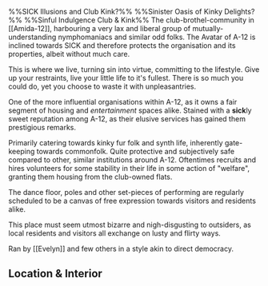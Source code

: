 %%SICK Illusions and Club Kink?%%
%%Sinister Oasis of Kinky Delights?%%
%%Sinful Indulgence Club & Kink%%
The club-brothel-community in [[Amida-12]], harbouring a very lax and liberal group of mutually-understanding nymphomaniacs and similar odd folks. 
The Avatar of A-12 is inclined towards SICK and therefore protects the organisation and its properties, albeit without much care. 

This is where we live, turning sin into virtue, committing to the lifestyle. 
Give up your restraints, live your little life to it's fullest. 
There is so much you could do, yet you choose to waste it with unpleasantries. 



One of the more influential organisations within A-12, as it owns a fair segment of housing and *entertainment* spaces alike.
Stained with a **sick**ly sweet reputation among A-12, as their elusive services has gained them prestigious remarks. 

Primarily catering towards kinky fur folk and synth life, inherently gate-keeping towards commonfolk. 
Quite protective and subjectively safe compared to other, similar institutions around A-12.
Oftentimes recruits and hires volunteers for some stability in their life in some action of "welfare", granting them housing from the club-owned flats. 

The dance floor, poles and other set-pieces of performing are regularly scheduled to be a canvas of free expression towards visitors and residents alike. 

This place must seem utmost bizarre and nigh-disgusting to outsiders, as local residents and visitors all exchange on lusty and flirty ways. 

Ran by [[Evelyn]] and few others in a style akin to direct democracy. 

## Location & Interior
